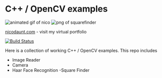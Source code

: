 # C++ / OpenCV examples

![animated gif of nico](https://i.imgur.com/sOsq0Kl.gif "haar face recognition")
![png of squarefinder](https://imgur.com/2xpzMRV.png "squarefinder")

[nicodaunt.com](http://nicodaunt.com) - visit my virtual portfolio

[![Build Status](https://travis-ci.org/joemccann/dillinger.svg?branch=master)](https://travis-ci.org/joemccann/dillinger)

Here is a collection of working C++ / OpenCV examples. This repo includes

  - Image Reader
  - Camera
  - Haar Face Recognition
  -Square Finder

